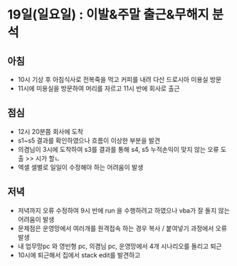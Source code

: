 # 19일(일요일) :  이발&주말 출근&무해지 분석

## 아침

* 10시 기상 후 아침식사로 전복죽을 먹고 커피를 내려 다산 드로시아 미용실 방문
* 11시에 미용실을 방문하여 머리를 자르고 11시 반에 회사로 출근

## 점심

* 12시 20분쯤 회사에 도착 
* s1~s5 결과를 확인하였으나 흐름이 이상한 부분을 발견
* 의겸님이 3시에 도착하여 s3를 결과를 통해 s4, s5 누적손익이 맞지 않는 오류 도출 >> 시가 할ㄴ
* 엑셀 셀별로 일일이 수정해야 하는 어려움이 발생

## 저녁

* 저녁까지 오류 수정하여 9시 반에 run 을 수행하려고 하였으나 vba가 잘 돌지 않는 어려움이 발생
* 문제점은 운영망에서 여러개를 원격접속 하는 경우 복사 / 붙여넣기 과정에서 오류 발생
*  내 업무망pc 와 영빈형  pc, 의겸님 pc, 운영망에서 4개 시나리오를 돌리고 퇴근
*  10시에 퇴근해서 집에서 stack edit를 발견하고 
<!--stackedit_data:
eyJoaXN0b3J5IjpbLTE3NDY4OTEwODNdfQ==
-->
